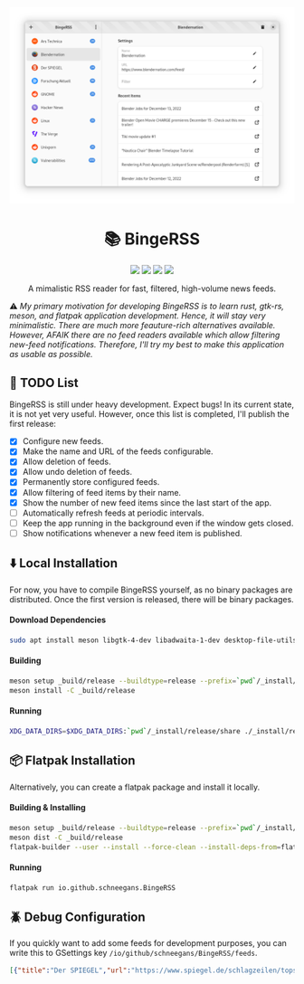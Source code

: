 <!--
SPDX-FileCopyrightText: Simon Schneegans <code@simonschneegans.de>
SPDX-License-Identifier: CC-BY-4.0
-->


<p align="center">
  <img src ="docs/pics/screenshot.png" />
</p>

<h1 align="center">📚 BingeRSS</h1>

<p align="center">
<a href="https://github.com/Schneegans/binge-rss/actions"><img src="https://github.com/Schneegans/binge-rss/workflows/Checks/badge.svg?branch=main" /></a>
<!-- <a href="https://api.reuse.software/info/github.com/Schneegans/binge-rss"><img src="https://api.reuse.software/badge/github.com/Schneegans/binge-rss" /></a> -->
<a href="LICENSE"><img src="https://img.shields.io/badge/License-MIT-blue.svg?labelColor=303030" /></a>
<a href="tools/cloc.sh"><img src="https://img.shields.io/endpoint?url=https://gist.githubusercontent.com/Schneegans/981cc7accc7d037aa35d2e0dbbf16632/raw/loc.json" /></a>
<a href="tools/cloc.sh"><img src="https://img.shields.io/endpoint?url=https://gist.githubusercontent.com/Schneegans/981cc7accc7d037aa35d2e0dbbf16632/raw/comments.json" /></a>
</p>

<p align="center">A mimalistic RSS reader for fast, filtered, high-volume news feeds.</p>

:warning: _My primary motivation for developing BingeRSS is to learn rust, gtk-rs, meson, and flatpak application development. Hence, it will stay very minimalistic. There are much more feauture-rich alternatives available. However, AFAIK there are no feed readers available which allow filtering new-feed notifications. Therefore, I'll try my best to make this application as usable as possible._

## :construction: TODO List

BingeRSS is still under heavy development.
Expect bugs!
In its current state, it is not yet very useful.
However, once this list is completed, I'll publish the first release:

- [x] Configure new feeds.
- [x] Make the name and URL of the feeds configurable.
- [x] Allow deletion of feeds.
- [x] Allow undo deletion of feeds.
- [x] Permanently store configured feeds.
- [x] Allow filtering of feed items by their name.
- [x] Show the number of new feed items since the last start of the app.
- [ ] Automatically refresh feeds at periodic intervals.
- [ ] Keep the app running in the background even if the window gets closed.
- [ ] Show notifications whenever a new feed item is published.

## ⬇️ Local Installation

For now, you have to compile BingeRSS yourself, as no binary packages are distributed.
Once the first version is released, there will be binary packages.

#### Download Dependencies

```bash
sudo apt install meson libgtk-4-dev libadwaita-1-dev desktop-file-utils
```

#### Building

```bash
meson setup _build/release --buildtype=release --prefix=`pwd`/_install/release
meson install -C _build/release
```

#### Running

```bash
XDG_DATA_DIRS=$XDG_DATA_DIRS:`pwd`/_install/release/share ./_install/release/bin/binge-rss
```

## :package: Flatpak Installation

Alternatively, you can create a flatpak package and install it locally.

#### Building & Installing

```bash
meson setup _build/release --buildtype=release --prefix=`pwd`/_install/release
meson dist -C _build/release
flatpak-builder --user --install --force-clean --install-deps-from=flathub _repo tools/io.github.schneegans.BingeRSS.json
```

#### Running

```bash
flatpak run io.github.schneegans.BingeRSS
```

## :beetle: Debug Configuration

If you quickly want to add some feeds for development purposes, you can write this to GSettings key `/io/github/schneegans/BingeRSS/feeds`.

```json
[{"title":"Der SPIEGEL","url":"https://www.spiegel.de/schlagzeilen/tops/index.rss","viewed":0,"filter":""},{"title":"Unixporn","url":"http://reddit.com/r/unixporn/new/.rss?sort=new","viewed":0,"filter":""},{"title":"Forschung Aktuell","url":"https://www.deutschlandfunk.de/forschung-aktuell-104.xml","viewed":0,"filter":""},{"title":"Linux","url":"http://reddit.com/r/linux/new/.rss?sort=new","viewed":0,"filter":""},{"title":"GNOME","url":"http://reddit.com/r/gnome/new/.rss?sort=new","viewed":0,"filter":""},{"title":"OMG Ubuntu","url":"https://omgubuntu.co.uk/feed","viewed":0,"filter":""},{"title":"Blendernation","url":"https://www.blendernation.com/feed/","viewed":0,"filter":""},{"title":"The Verge","url":"https://www.theverge.com/rss/index.xml","viewed":0,"filter":""},{"title":"Ars Technica","url":"https://feeds.arstechnica.com/arstechnica/features","viewed":0,"filter":""},{"title":"Hacker News","url":"https://news.ycombinator.com/rss","viewed":0,"filter":""},{"title":"Vulnerabilities","url":"https://nvd.nist.gov/feeds/xml/cve/misc/nvd-rss-analyzed.xml","viewed":0,"filter":""}]
```